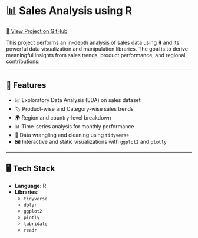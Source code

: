 # 📊 Sales Analysis using R

[🔗 View Project on GitHub](https://github.com/saharsh3008/project_sales-analysis)

This project performs an in-depth analysis of sales data using **R** and its powerful data visualization and manipulation libraries. The goal is to derive meaningful insights from sales trends, product performance, and regional contributions.

---

## 🧰 Features

- 📈 Exploratory Data Analysis (EDA) on sales dataset
- 🏷️ Product-wise and Category-wise sales trends
- 🌍 Region and country-level breakdown
- 📊 Time-series analysis for monthly performance
- 📎 Data wrangling and cleaning using `tidyverse`
- 🖼️ Interactive and static visualizations with `ggplot2` and `plotly`

---

## 🖥️ Tech Stack

- **Language**: R
- **Libraries**:
  - `tidyverse`
  - `dplyr`
  - `ggplot2`
  - `plotly`
  - `lubridate`
  - `readr`
